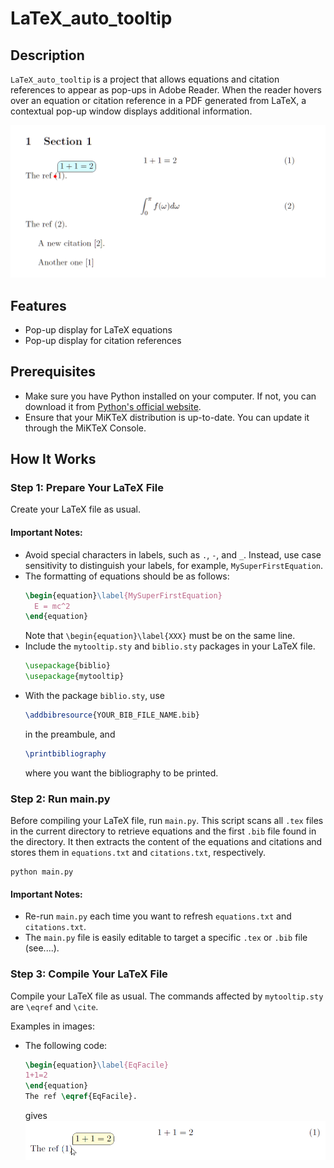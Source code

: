 # LaTeX_auto_tooltip

## Description

`LaTeX_auto_tooltip` is a project that allows equations and citation references to appear as pop-ups in Adobe Reader. When the reader hovers over an equation or citation reference in a PDF generated from LaTeX, a contextual pop-up window displays additional information.

![demo](https://github.com/Samuel-Treton/LaTeX_auto_tooltip/blob/main/auto_tooltip_demo.gif)

## Features

- Pop-up display for LaTeX equations
- Pop-up display for citation references

## Prerequisites

- Make sure you have Python installed on your computer. If not, you can download it from [Python's official website](https://www.python.org/downloads/).
- Ensure that your MiKTeX distribution is up-to-date. You can update it through the MiKTeX Console.

## How It Works

### Step 1: Prepare Your LaTeX File

Create your LaTeX file as usual.

#### Important Notes:

- Avoid special characters in labels, such as `.`, `-`, and `_`. Instead, use case sensitivity to distinguish your labels, for example, `MySuperFirstEquation`.
- The formatting of equations should be as follows:
  ```latex
  \begin{equation}\label{MySuperFirstEquation}
    E = mc^2
  \end{equation}
  ```
  Note that `\begin{equation}\label{XXX}` must be on the same line.
- Include the `mytooltip.sty` and `biblio.sty` packages in your LaTeX file.
  ```latex
  \usepackage{biblio}
  \usepackage{mytooltip}
  ```
- With the package `biblio.sty`, use
  ```latex
  \addbibresource{YOUR_BIB_FILE_NAME.bib}
  ```
  in the preambule, and
  ```latex
  \printbibliography
  ```
  where you want the bibliography to be printed.

### Step 2: Run main.py

Before compiling your LaTeX file, run `main.py`. This script scans all `.tex` files in the current directory to retrieve equations and the first `.bib` file found in the directory. It then extracts the content of the equations and citations and stores them in `equations.txt` and `citations.txt`, respectively.

```batch
python main.py
```

#### Important Notes:

- Re-run `main.py` each time you want to refresh `equations.txt` and `citations.txt`.
- The `main.py` file is easily editable to target a specific `.tex` or `.bib` file (see....).

### Step 3: Compile Your LaTeX File

Compile your LaTeX file as usual. The commands affected by `mytooltip.sty` are `\eqref` and `\cite`.

Examples in images:

- The following code:
  ```latex
  \begin{equation}\label{EqFacile}
  1+1=2
  \end{equation}
  The ref \eqref{EqFacile}.
  ```
  gives  
  ![demo](https://github.com/Samuel-Treton/LaTeX_auto_tooltip/blob/main/eqref_demo.png)